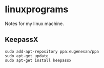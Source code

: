 # linuxprograms
Notes for my linux machine.

## KeepassX
~~~~
sudo add-apt-repository ppa:eugenesan/ppa
sudo apt-get update
sudo apt-get install keepassx
~~~~

